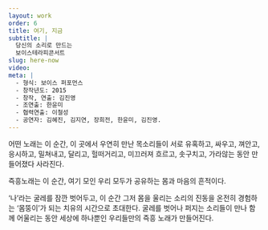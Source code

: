 ```yaml
---
layout: work
order: 6
title: 여기, 지금
subtitle: |
  당신의 소리로 만드는
  보이스테라피콘서트
slug: here-now
video:
meta: |
  - 형식: 보이스 퍼포먼스
  - 창작년도: 2015
  - 창작, 연출: 김진영
  - 조연출: 한윤미
  - 협력연출: 이철성
  - 공연자: 김혜진, 김지연, 장희전, 한윤미, 김진영.
---
```


어떤 노래는 이 순간, 이 곳에서 우연히 만난 목소리들이 서로 유혹하고, 싸우고, 껴안고, 응시하고, 밀쳐내고, 달리고, 헐떠거리고, 미끄러져 흐르고, 솟구치고, 가라않는 동안 만들어졌다 사라진다.

즉흥노래는 이 순간, 여기 모인 우리 모두가 공유하는 몸과 마음의 흔적이다.

‘나’라는 굴레를 잠깐 벗어두고, 이 순간 그저 몸을 울리는 소리의 진동을 온전히 경험하는 ‘몸뚱이’가 되는 치유의 시간으로 초대한다. 굴레를 벗어나 퍼지는 소리들이 만나 함께 어울리는 동안 세상에 하나뿐인 우리들만의 즉흥 노래가 만들어진다.
